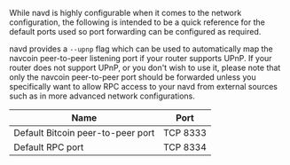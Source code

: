 While navd is highly configurable when it comes to the network configuration,
the following is intended to be a quick reference for the default ports used so
port forwarding can be configured as required.

navd provides a `--upnp` flag which can be used to automatically map the navcoin
peer-to-peer listening port if your router supports UPnP.  If your router does
not support UPnP, or you don't wish to use it, please note that only the navcoin
peer-to-peer port should be forwarded unless you specifically want to allow RPC
access to your navd from external sources such as in more advanced network
configurations.

|Name|Port|
|----|----|
|Default Bitcoin peer-to-peer port|TCP 8333|
|Default RPC port|TCP 8334|
